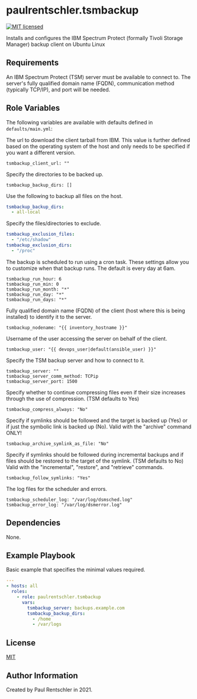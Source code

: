 paulrentschler.tsmbackup
========================

[![MIT licensed][mit-badge]][mit-link]

Installs and configures the IBM Spectrum Protect (formally Tivoli Storage Manager) backup client on Ubuntu Linux


Requirements
------------

An IBM Spectrum Protect (TSM) server must be available to connect to. The server's fully qualified domain name (FQDN), communication method (typically TCP/IP), and port will be needed.


Role Variables
--------------

The following variables are available with defaults defined in `defaults/main.yml`:

The url to download the client tarball from IBM. This value is further defined based on the operating system of the host and only needs to be specified if you want a different version.

    tsmbackup_client_url: ""


Specify the directories to be backed up.

    tsmbackup_backup_dirs: []


Use the following to backup all files on the host.

```yaml
tsmbackup_backup_dirs:
  - all-local
```


Specify the files/directories to exclude.

```yaml
tsmbackup_exclusion_files:
  - "/etc/shadow"
tsmbackup_exclusion_dirs:
  - "/proc"
```


The backup is scheduled to run using a cron task. These settings allow you to customize when that backup runs. The default is every day at 6am.

    tsmbackup_run_hour: 6
    tsmbackup_run_min: 0
    tsmbackup_run_month: "*"
    tsmbackup_run_day: "*"
    tsmbackup_run_days: "*"


Fully qualified domain name (FQDN) of the client (host where this is being installed) to identify it to the server.

    tsmbackup_nodename: "{{ inventory_hostname }}"


Username of the user accessing the server on behalf of the client.

    tsmbackup_user: "{{ devops_user|default(ansible_user) }}"


Specify the TSM backup server and how to connect to it.

    tsmbackup_server: ""
    tsmbackup_server_comm_method: TCPip
    tsmbackup_server_port: 1500


Specify whether to continue compressing files even if their size increases through the use of compression. (TSM defaults to Yes)

    tsmbackup_compress_always: "No"


Specify if symlinks should be followed and the target is backed up (Yes) or if just the symbolic link is backed up (No). Valid with the "archive" command ONLY!

    tsmbackup_archive_symlink_as_file: "No"


Specify if symlinks should be followed during incremental backups and if files should be restored to the target of the symlink. (TSM defaults to No) Valid with the "incremental", "restore", and "retrieve" commands.

    tsmbackup_follow_symlinks: "Yes"


The log files for the scheduler and errors.

    tsmbackup_scheduler_log: "/var/log/dsmsched.log"
    tsmbackup_error_log: "/var/log/dsmerror.log"


Dependencies
------------

None.


Example Playbook
----------------

Basic example that specifies the minimal values required.

```yaml
---
- hosts: all
  roles:
    - role: paulrentschler.tsmbackup
      vars:
        tsmbackup_server: backups.example.com
        tsmbackup_backup_dirs:
          - /home
          - /var/logs
```


License
-------

[MIT][mit-link]


Author Information
------------------

Created by Paul Rentschler in 2021.

[mit-badge]: https://img.shields.io/badge/license-MIT-blue.svg?style=for-the-badge
[mit-link]: https://raw.githubusercontent.com/paulrentschler/ansible-role-tsmbackup/develop/LICENSE
